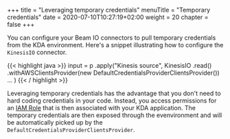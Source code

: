 +++
title = "Leveraging temporary credentials"
menuTitle = "Temporary credentials"
date = 2020-07-10T10:27:19+02:00
weight = 20
chapter = false
+++

You can configure your Beam IO connectors to pull temporary credentials from the KDA environment. Here's a snippet illustrating how to configure the `KinesisIO` connector.


{{< highlight java >}}
input = p
    .apply("Kinesis source", KinesisIO
        .read()
        .withAWSClientsProvider(new DefaultCredentialsProviderClientsProvider())
        ...
    )
{{< / highlight >}}

Leveraging temporary credentials has the advantage that you don't need to hard coding credentials in your code. Instead, you access permissions for an [IAM Role](https://docs.aws.amazon.com/IAM/latest/UserGuide/id_roles.html) that is then associated with your KDA application. The temporary credentials are then exposed through the evenvironment and will be automatically picked up by the `DefaultCredentialsProviderClientsProvider`.